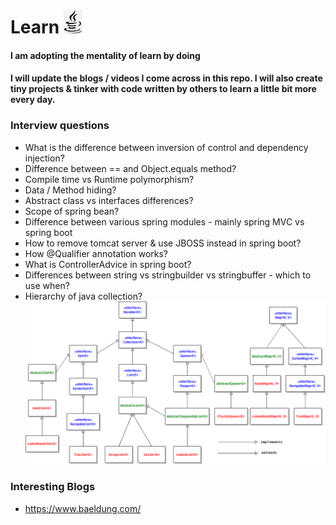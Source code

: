 # Learn ![Image Java](img/java-logo-black.png)
#### I am adopting the mentality of learn by doing

#### I will update the blogs / videos I come across in this repo. I will also create tiny projects & tinker with code written by others to learn a little bit more every day.

### Interview questions
- What is the difference between inversion of control and dependency injection?
- Difference between == and Object.equals method?
- Compile time vs Runtime polymorphism?
- Data / Method hiding?
- Abstract class vs interfaces differences?
- Scope of spring bean?
- Difference between various spring modules - mainly spring MVC vs spring boot
- How to remove tomcat server & use JBOSS instead in spring boot?
- How @Qualifier annotation works?
- What is ControllerAdvice in spring boot?
- Differences between string vs stringbuilder vs stringbuffer - which to use when?
- Hierarchy of java collection?
![Image Java Collections](img/java-collections.png)

### Interesting Blogs
- https://www.baeldung.com/